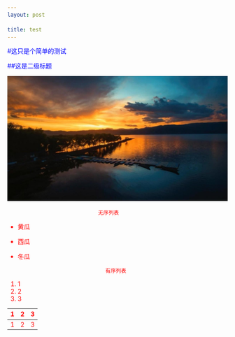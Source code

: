 ```yaml
---
layout: post

title: test
---
```

<font color = blue>
#这只是个简单的测试

##这是二级标题
<font color = black>

![](/images/blog/10-27.jpg)

<font color = red>

                                 无序列表

* 黄瓜
* 西瓜
* 冬瓜

                                  有序列表
1. 1
2. 2
3. 3

1|2|3
:---:|:---:|:---:
1|2|3

